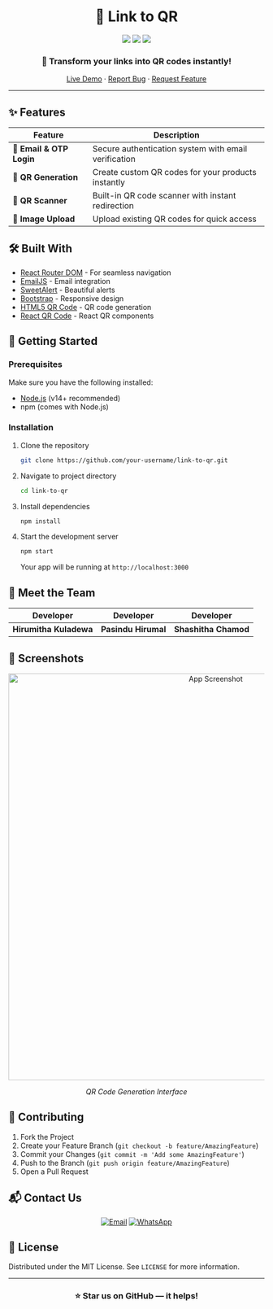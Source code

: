 <div align="center">

# 🔗 Link to QR

<img src="https://img.shields.io/badge/React-20232A?style=for-the-badge&logo=react&logoColor=61DAFB" />
<img src="https://img.shields.io/badge/JavaScript-F7DF1E?style=for-the-badge&logo=javascript&logoColor=black" />
<img src="https://img.shields.io/badge/Bootstrap-563D7C?style=for-the-badge&logo=bootstrap&logoColor=white" />

### 🌟 Transform your links into QR codes instantly!

[Live Demo](https://your-demo-link.com) · [Report Bug](https://github.com/username/link-to-qr/issues) · [Request Feature](https://github.com/username/link-to-qr/issues)

</div>

---

## ✨ Features

<div align="center">

| Feature | Description |
|---------|-------------|
| 📧 **Email & OTP Login** | Secure authentication system with email verification |
| 🎯 **QR Generation** | Create custom QR codes for your products instantly |
| 📱 **QR Scanner** | Built-in QR code scanner with instant redirection |
| 🔄 **Image Upload** | Upload existing QR codes for quick access |

</div>

## 🛠️ Built With

- [React Router DOM](https://reactrouter.com/) - For seamless navigation
- [EmailJS](https://www.emailjs.com/) - Email integration
- [SweetAlert](https://sweetalert.js.org/) - Beautiful alerts
- [Bootstrap](https://getbootstrap.com/) - Responsive design
- [HTML5 QR Code](https://github.com/davidshimjs/qrcodejs) - QR code generation
- [React QR Code](https://github.com/zpao/qrcode.react) - React QR components

## 🚀 Getting Started

### Prerequisites

Make sure you have the following installed:
- [Node.js](https://nodejs.org/) (v14+ recommended)
- npm (comes with Node.js)

### Installation

1. Clone the repository
   ```sh
   git clone https://github.com/your-username/link-to-qr.git
   ```

2. Navigate to project directory
   ```sh
   cd link-to-qr
   ```

3. Install dependencies
   ```sh
   npm install
   ```

4. Start the development server
   ```sh
   npm start
   ```

   Your app will be running at `http://localhost:3000`

## 👥 Meet the Team

<div align="center">

| Developer | Developer | Developer |
|:---------:|:---------:|:---------:|
| **Hirumitha Kuladewa** | **Pasindu Hirumal** | **Shashitha Chamod** |

</div>

## 📱 Screenshots

<div align="center">
<img src="/assets/app_screenshot.jpg" alt="App Screenshot" width="800"/>

*QR Code Generation Interface*
</div>

## 🤝 Contributing

1. Fork the Project
2. Create your Feature Branch (`git checkout -b feature/AmazingFeature`)
3. Commit your Changes (`git commit -m 'Add some AmazingFeature'`)
4. Push to the Branch (`git push origin feature/AmazingFeature`)
5. Open a Pull Request

## 📬 Contact Us

<div align="center">

[![Email](https://img.shields.io/badge/Email-D14836?style=for-the-badge&logo=gmail&logoColor=white)](mailto:hirumithakuladewanew@gmail.com)
[![WhatsApp](https://img.shields.io/badge/WhatsApp-25D366?style=for-the-badge&logo=whatsapp&logoColor=white)](https://wa.me/94725508919)

</div>

## 📄 License

Distributed under the MIT License. See `LICENSE` for more information.

---

<div align="center">

### ⭐ Star us on GitHub — it helps!

</div>
